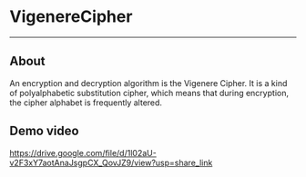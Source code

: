 # VigenereCipher

---
## About
An encryption and decryption algorithm is the Vigenere Cipher. It is a kind of polyalphabetic substitution cipher, which means that during encryption, the cipher alphabet is frequently altered.
## Demo video 
https://drive.google.com/file/d/1l02aU-v2F3xY7aotAnaJsgpCX_QovJZ9/view?usp=share_link
